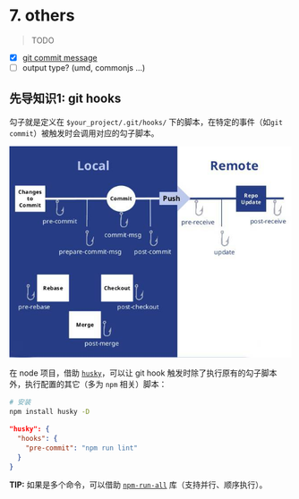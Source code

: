 # 7. others

> TODO

* [x] [git commit message](./git-commit-msg.md)
* [ ] output type? (umd, commonjs ...)

## 先导知识1: git hooks

勾子就是定义在 `$your_project/.git/hooks/` 下的脚本，在特定的事件（如`git commit`）被触发时会调用对应的勾子脚本。

![](git-hooks.png)

在 node 项目，借助 [`husky`](https://github.com/typicode/husky)，可以让 git hook 触发时除了执行原有的勾子脚本外，执行配置的其它（多为 `npm` 相关）脚本：

```bash
# 安装
npm install husky -D
```

```json
"husky": {
  "hooks": {
    "pre-commit": "npm run lint"
  }
}
```

**TIP:** 如果是多个命令，可以借助 [`npm-run-all`](https://github.com/mysticatea/npm-run-all) 库（支持并行、顺序执行）。

